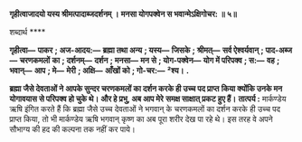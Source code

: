 **गृहीत्वाजादयो यस्य श्रीमत्पादाब्जदर्शनम् ।** **मनसा योगपक्वेन स भवान्मेऽक्षिगोचर: ॥ ५॥** 

शब्दार्थ **** 

**गृहीत्वा—** **पाकर** **; अज-आदय:—** **ब्रह्मा तथा अन्य** **; यस्य—** **जिसके** **; श्रीमत्—** **सर्व ऐश्वर्यवान्** **; पाद-अब्ज—** **चरणकमलों** **का** **; दर्शनम्—** **दर्शन** **; मनसा—** **मन से** **; योग-पक्वेन—** **योग में परिपक्व** **; स:—** **वह** **; भवान्—** **आप** **; मे—** **मेरी** **; अक्षि—** **आँखों को** **; गो-चर:—** **²श्य।** **.** 

**ब्रह्मा जैसे देवताओं ने आपके सुन्दर चरणकमलों का दर्शन करके ही उच्च पद प्राप्त** **किया क्योंकि उनके मन योगावयास से परिपक्व हो चुके थे। और हे प्रभु, अब आप मेरे** **समक्ष साक्षात् प्रकट हुए हैं।** **तात्पर्य :** मार्कण्डेय ऋषि इंगित करते हैं कि ब्रह्मा जैसे उच्च देवताओं ने भगवान् के चरणकमलों का दर्शन करके ही उच्च पद प्राप्त किया, तो भी मार्कण्डेय ऋषि भगवान् कृष्ण का अब पूरा शरीर देख पा रहे थे। इस तरह वे अपने सौभाग्य की हद की कल्पना तक नहीं कर पाये।  